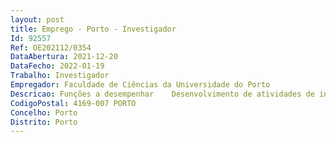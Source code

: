 ```yaml
--- 
layout: post
title: Emprego - Porto - Investigador
Id: 92557
Ref: OE202112/0354
DataAbertura: 2021-12-20
DataFecho: 2022-01-19
Trabalho: Investigador
Empregador: Faculdade de Ciências da Universidade do Porto
Descricao: Funções a desempenhar    Desenvolvimento de atividades de investigac¸a~o integradas no prosseguimento dos objetivos da A´rea de Probabilidade e Estati´stica do CMUP para o peri´odo 2020–2023.   Servic¸o docente no Departamento de Matema´tica da Faculdade de Cie^ncias da Universidade do Porto. (Ate´ quatro horas letivas semanais, em me´dia anual de acordo com o Artigo 12.º, n.º 3 do Regulamento n.º 487 2020 do Pessoal de Investigac¸a~o, de Cie^ncia e de Tecnologia da Universidade do Porto.)
CodigoPostal: 4169-007 PORTO
Concelho: Porto
Distrito: Porto
--- 
```

